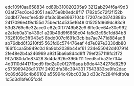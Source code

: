 edc109f0aa658834
cd89b310020205a9
3212ab294f6a49d3
03af27ec6ce3d051
ae375e8b0edc8f17
1782b5c72f2f152b
3ddbf77eecfee5d9
dfa3c6be8667104b
172074e08743886b
2417096e4f9c155d
75bec14d535e1648
01525fd969dc93c9
53d3769c6e32ace0
c82c0ff7749b82e9
6ffc0ee64e30e992
a2a1eb0a31e439c1
a20b49d9f6858c04
fa5d3c95c1dd84b8
7626109c3ff043e5
8bdd007cf691d3cb
ba7ae7471d884ad8
ab76dbd6f3210fd5
563fd0c574476eaf
4d7e097e3330db80
166f0caa5b949c0d
8a9bb2038b44ef61
234e55042d407914
2fe48e2b4a246969
a92f5ba6a8d4d9ff
79ef257119fc2f72
9f2a180da1e87428
8d4da926e396bf11
1eed5cfba2fe734a
4d3110d44171bcd9
fbd2a0e0f27f6aea
b9de4434278d8259
c575969426d1017f
2492dfa38c394331
7543833be9fe2dac
9c89d626c4b66102
a55994c49bc033a3
d33c7c284f4dfb0a
1c5d3d1bfe05fcd4
